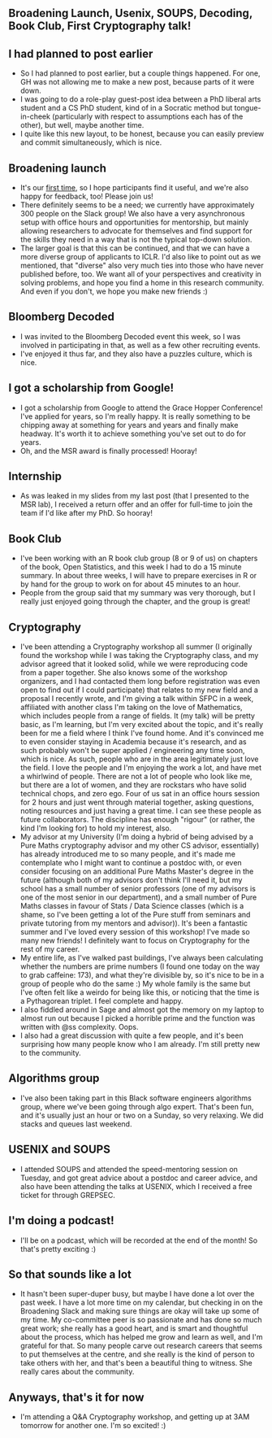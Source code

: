 ## Broadening Launch, Usenix, SOUPS, Decoding, Book Club, First Cryptography talk!

## I had planned to post earlier
- So I had planned to post earlier, but a couple things happened. For one, GH was not allowing me to make a new post, because parts of it were down.
- I was going to do a role-play guest-post idea between a PhD liberal arts student and a CS PhD student, kind of in a Socratic method but tongue-in-cheek (particularly with respect to assumptions each has of the other), but well, maybe another time. 
- I quite like this new layout, to be honest, because you can easily preview and commit simultaneously, which is nice.

## Broadening launch
- It's our [first time](https://blog.iclr.cc/2021/08/10/broadening-our-call-for-participation-to-iclr-2022/), so I hope participants find it useful, and we're also happy for feedback, too! Please join us!
- There definitely seems to be a need; we currently have approximately 300 people on the Slack group! We also have a very asynchronous setup with office hours
and opportunities for mentorship, but mainly allowing researchers to advocate for themselves and find support for the skills they need in a way that is not the typical top-down solution.
- The larger goal is that this can be continued, and that we can have a more diverse group of applicants to ICLR. I'd also like to point out as we mentioned,
that "diverse" also very much ties into those who have never published before, too. We want all of your perspectives and creativity in solving problems, and hope
you find a home in this research community. And even if you don't, we hope you make new friends :)

## Bloomberg Decoded
- I was invited to the Bloomberg Decoded event this week, so I was involved in participating in that, as well as a few other recruiting events. 
- I've enjoyed it thus far, and they also have a puzzles culture, which is nice. 

## I got a scholarship from Google!
- I got a scholarship from Google to attend the Grace Hopper Conference! I've applied for years, so I'm really happy. It is really something to be chipping
away at something for years and years and finally make headway. It's worth it to achieve something you've set out to do for years.
- Oh, and the MSR award is finally processed! Hooray!

## Internship
- As was leaked in my slides from my last post (that I presented to the MSR lab), I received a return offer and an offer for full-time to join the team if I'd like after my PhD. So hooray!

## Book Club
- I've been working with an R book club group (8 or 9 of us) on chapters of the book, Open Statistics, and this week I had to do a 15 minute summary. In about
three weeks, I will have to prepare exercises in R or by hand for the group to work on for about 45 minutes to an hour.
- People from the group said that my summary was very thorough, but I really just enjoyed going through the chapter, and the group is great! 

## Cryptography
- I've been attending a Cryptography workshop all summer (I originally found the workshop while I was taking the Cryptography class, and my advisor agreed that it looked solid, while we were reproducing code from a paper together. She also knows some of the workshop organizers, and I had contacted them long before registration was even open to find out if I could participate) that relates to my new field and a proposal I recently wrote, and I'm giving a talk within
SFPC in a week, affiliated with another class I'm taking on the love of Mathematics, which includes people from a range of fields. 
It (my talk) will be pretty basic, as I'm learning, but I'm very excited about the topic, and it's really been for me a field where I think I've 
found home. And it's convinced me to even consider staying in Academia because it's research, and as such probably won't be super applied / engineering any time soon, which is nice. As such, people who are in the area legitimately just love the field. I love the people and I'm enjoying the work a lot, and have met a whirlwind of people. There are not a lot of people who look like me, but there are a lot of women, and they are rockstars who have solid technical chops, and zero ego. Four of us sat in an office hours session for 2 hours and just went through material together, asking questions, noting resources and just having a great time.
I can see these people as future collaborators. The discipline has enough "rigour" (or rather, the kind I'm looking for) to hold my interest, also.
- My advisor at my University (I'm doing a hybrid of being advised by a Pure Maths cryptography advisor and my other CS advisor, essentially) has already introduced me to so many people, and it's made me contemplate who I might want to continue a postdoc with, or even
consider focusing on an additional Pure Maths Master's degree in the future (although both of my advisors don't think I'll need it, but my school has a small number of senior professors (one of my advisors is one of the most senior in our department), and a small number of Pure Maths classes in favour of Stats / Data Science classes (which is a shame, so I've been getting a lot of the Pure stuff from seminars and private tutoring from my mentors and advisor)). It's been a fantastic summer
and I've loved every session of this workshop! I've made so many new friends! I definitely want to focus on Cryptography for the rest of my career.
- My entire life, as I've walked past buildings, I've always been calculating whether the numbers are prime numbers (I found one today on the way to grab caffeine: 173), and what they're divisible by, so it's nice
to be in a group of people who do the same :) My whole family is the same but I've often felt like a weirdo for being like this, or noticing that the time is a 
Pythagorean triplet. I feel complete and happy.
- I also fiddled around in Sage and almost got the memory on my laptop to almost run out because I picked a horrible prime and the function was written with @ss complexity. Oops.
- I also had a great discussion with quite a few people, and it's been surprising how many people know who I am already. I'm still pretty new to the community.

## Algorithms group
- I've also been taking part in this Black software engineers algorithms group, where we've been going through algo expert. That's been fun, and it's usually
just an hour or two on a Sunday, so very relaxing. We did stacks and queues last weekend.

## USENIX and SOUPS
- I attended SOUPS and attended the speed-mentoring session on Tuesday, and got great advice about a postdoc and career advice, and also have been attending the
talks at USENIX, which I received a free ticket for through GREPSEC.

## I'm doing a podcast!
- I'll be on a podcast, which will be recorded at the end of the month! So that's pretty exciting :)

## So that sounds like a lot
- It hasn't been super-duper busy, but maybe I have done a lot over the past week. I have a lot more time on my calendar, but checking in on the Broadening Slack
and making sure things are okay will take up some of my time. My co-committee peer is so passionate and has done so much great work; she really has a good heart,
and is smart and thoughtful about the process, which has helped me grow and learn as well, and I'm grateful for that. So many people carve out research careers that seems to put themselves at the centre, and she really is the kind of person to take others with her, and that's been a beautiful thing to witness. She really cares about the community.

## Anyways, that's it for now
- I'm attending a Q&A Cryptography workshop, and getting up at 3AM tomorrow for another one. I'm so excited! :)














